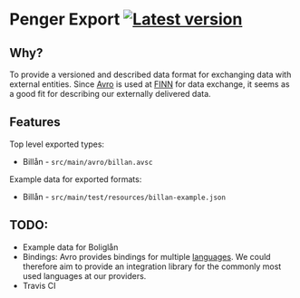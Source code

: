 # Penger Export [![Latest version](https://index.scala-lang.org/pengerno/penger-export/export/latest.svg?color=green)](https://index.scala-lang.org/pengerno/penger-export/export/)

## Why?

To provide a versioned and described data format for exchanging data with external entities. Since [Avro](https://avro.apache.org/docs/current/) is used at [FINN](https://www.finn.no) for data exchange, it seems as a good fit for describing our externally delivered data.

## Features

Top level exported types:

* Billån - `src/main/avro/billan.avsc`

Example data for exported formats:

* Billån - `src/main/test/resources/billan-example.json`

## TODO:

* Example data for Boliglån
* Bindings: Avro provides bindings for multiple [languages](https://github.com/apache/avro/tree/master/lang). We could therefore aim to provide an integration library for the commonly most used languages at our providers.
* Travis CI
